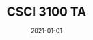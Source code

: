 ---
title: "CSCI 3100 TA"
collection: teaching
type: "Undergraduate course"
# permalink: /teaching/2015-spring-teaching-1
venue: "CUHK, CSE"
date: 2021-01-01
location: "Hong Kong, China"
---